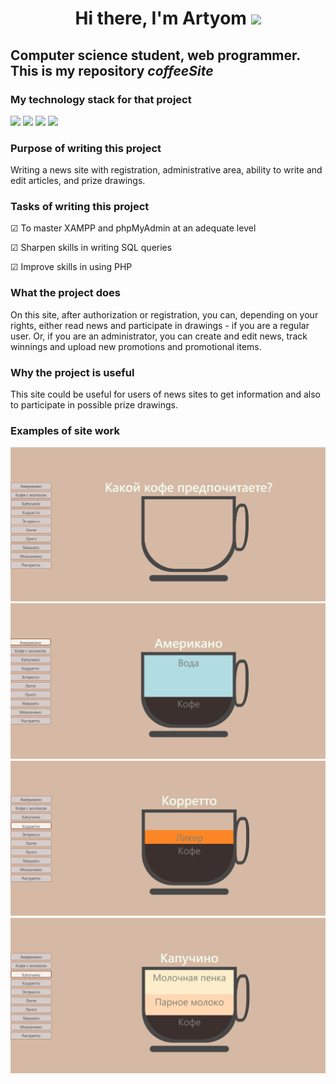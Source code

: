 <h1 align="center">Hi there, I'm Artyom</a>
<img src="https://github.com/blackcater/blackcater/raw/main/images/Hi.gif" height="32"/></h1>

## Computer science student, web programmer. This is my repository ***coffeeSite***
### My technology stack for that project
<p>
    <img src="https://img.shields.io/badge/PHP-000000?style=for-thebadge&logo=php" height="32"/>
    <img src="https://img.shields.io/badge/CSS-000000?style=for-thebadge&logo=css3" height="32"/>
    <img src="https://img.shields.io/badge/HTML5-000000?style=for-thebadge&logo=html5" height="32"/>
    <img src="https://img.shields.io/badge/JavaScript-000000?style=for-thebadge&logo=javascript" height="32"/>
</p>

### Purpose of writing this project
Writing a news site with registration, administrative area, ability to write and edit articles, and prize drawings.

### Tasks of writing this project
&#x2611; To master XAMPP and phpMyAdmin at an adequate level

&#x2611; Sharpen skills in writing SQL queries

&#x2611; Improve skills in using PHP

### What the project does
On this site, after authorization or registration, you can, depending on your rights, either read news and participate in drawings - if you are a regular user. Or, if you are an administrator, you can create and edit news, track winnings and upload new promotions and promotional items.

### Why the project is useful
This site could be useful for users of news sites to get information and also to participate in possible prize drawings.

### Examples of site work
![1](https://github.com/ArtSoller/coffeeSite/blob/main/img/picture_1.png)
![2](https://github.com/ArtSoller/coffeeSite/blob/main/img/picture_2.png)
![3](https://github.com/ArtSoller/coffeeSite/blob/main/img/picture_3.png)
![4](https://github.com/ArtSoller/coffeeSite/blob/main/img/picture_4.png)

